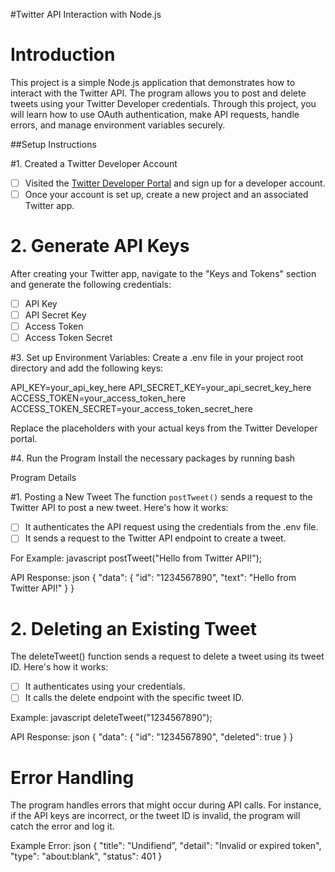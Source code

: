 

#Twitter API Interaction with Node.js

# Introduction
This project is a simple Node.js application that demonstrates how to interact with the Twitter API. The program allows you to post and delete tweets using your Twitter Developer credentials. Through this project, you will learn how to use OAuth authentication, make API requests, handle errors, and manage environment variables securely.

##Setup Instructions

 #1. Created  a Twitter Developer Account

- [ ] Visited the [Twitter Developer Portal](https://developer.twitter.com/) and sign up for a developer account.
- [ ] Once your account is set up, create a new project and an associated Twitter app.
  
# 2. Generate API Keys
After creating your Twitter app, navigate to the "Keys and Tokens" section and generate the following credentials:
- [ ] API Key
- [ ] API Secret Key
- [ ] Access Token
- [ ] Access Token Secret

#3. Set up Environment Variables:
Create a .env file in your project root directory and add the following keys:
  
  API_KEY=your_api_key_here
  API_SECRET_KEY=your_api_secret_key_here
  ACCESS_TOKEN=your_access_token_here
  ACCESS_TOKEN_SECRET=your_access_token_secret_here
  
  Replace the placeholders with your actual keys from the Twitter Developer portal.

#4. Run the Program Install the necessary packages by running bash
 
 
 Program Details

#1. Posting a New Tweet
The function `postTweet()` sends a request to the Twitter API to post a new tweet. Here's how it works:
- [ ]  It authenticates the API request using the credentials from the .env file.
- [ ] It sends a request to the Twitter API endpoint to create a tweet.
  
For Example:
javascript
postTweet("Hello from Twitter API!");


API Response:
json
{
  "data": {
    "id": "1234567890",
    "text": "Hello from Twitter API!"
  }
}

  
# 2. Deleting an Existing Tweet
The deleteTweet() function sends a request to delete a tweet using its tweet ID. Here's how it works:
- [ ]  It authenticates using your credentials.
- [ ]  It calls the delete endpoint with the specific tweet ID.

Example:
javascript
deleteTweet("1234567890");


API Response:
json
{
  "data": {
    "id": "1234567890",
    "deleted": true
  }
}


# Error Handling
The program handles errors that might occur during API calls. For instance, if the API keys are incorrect, or the tweet ID is invalid, the program will catch the error and log it.

Example Error:
json
{
  "title": "Undifiend”,
  "detail": "Invalid or expired token",
  "type": "about:blank",
  "status": 401
}


